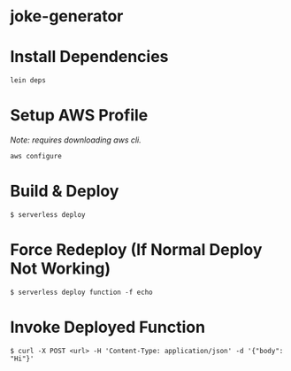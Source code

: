 # joke-generator


# Install Dependencies

```
lein deps
```
# Setup AWS Profile
_Note: requires downloading aws cli._

```
aws configure
```

# Build & Deploy

```shell
$ serverless deploy
```

# Force Redeploy (If Normal Deploy Not Working)

```
$ serverless deploy function -f echo
```

# Invoke Deployed Function

```shell
$ curl -X POST <url> -H 'Content-Type: application/json' -d '{"body": "Hi"}'
```
